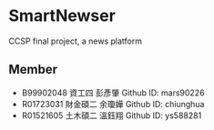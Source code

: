 ﻿SmartNewser
===========

CCSP final project, a news platform

## Member
* B99902048 資工四   彭彥肇 Github ID: mars90226
* R01723031 財金碩二 余瓊嬅 Github ID: chiunghua
* R01521605 土木碩二 溫鈺翔 Github ID: ys588281
